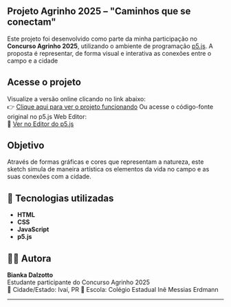 ## Projeto Agrinho 2025 – "Caminhos que se conectam"

Este projeto foi desenvolvido como parte da minha participação no **Concurso Agrinho 2025**, utilizando o ambiente de programação [p5.js](https://p5js.org/). 
A proposta é representar, de forma visual e interativa as conexões entre o campo e a cidade

## Acesse o projeto
Visualize a versão online clicando no link abaixo:  
👉 [Clique aqui para ver o projeto funcionando](https://biankadalzotto.github.io/Agrinho2025HTMLCSS/)
Ou acesse o código-fonte original no p5.js Web Editor:  
🔗 [Ver no Editor do p5.js](https://editor.p5js.org/bianka.dalzotto/sketches/dqvlexqg6)

## Objetivo

Através de formas gráficas e cores que representam a natureza, este sketch simula de maneira artística os elementos da vida no campo e as suas conexões com a cidade.

## 🚀 Tecnologias utilizadas

- **HTML**
- **CSS**
- **JavaScript**
- **p5.js**

## 👩‍💻 Autora

**Bianka Dalzotto**  
Estudante participante do Concurso Agrinho 2025  
📍 Cidade/Estado: Ivaí, PR
🏫 Escola: Colégio Estadual Inê Messias Erdmann

---
